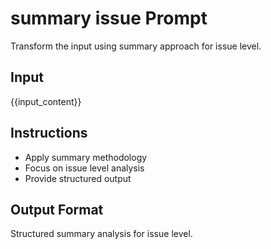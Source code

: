 # summary issue Prompt

Transform the input using summary approach for issue level.

## Input
{{input_content}}

## Instructions
- Apply summary methodology
- Focus on issue level analysis
- Provide structured output

## Output Format
Structured summary analysis for issue level.